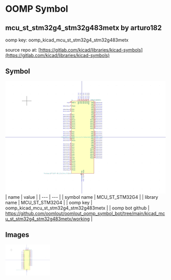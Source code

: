 # OOMP Symbol  
## mcu_st_stm32g4_stm32g483metx  by arturo182  
  
oomp key: oomp_kicad_mcu_st_stm32g4_stm32g483metx  
  
source repo at: [https://gitlab.com/kicad/libraries/kicad-symbols](https://gitlab.com/kicad/libraries/kicad-symbols)  
## Symbol  
  
[![working.png](working_600.png)](working.png)  
| name | value | 
| --- | --- | 
| symbol name | MCU_ST_STM32G4 | 
| library name | MCU_ST_STM32G4 | 
| oomp key | oomp_kicad_mcu_st_stm32g4_stm32g483metx | 
| oomp bot github | https://github.com/oomlout/oomlout_oomp_symbol_bot/tree/main/kicad_mcu_st_stm32g4_stm32g483metx/working | 
## Images  
  
[![working.png](working_140.png)](working.png)  
